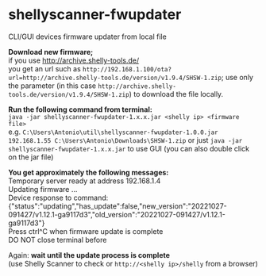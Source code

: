 # shellyscanner-fwupdater
CLI/GUI devices firmware updater from local file

**Download new firmware;**  
if you use http://archive.shelly-tools.de/  
you get an url such as ``http://192.168.1.100/ota?url=http://archive.shelly-tools.de/version/v1.9.4/SHSW-1.zip``;
use only the parameter (in this case ``http://archive.shelly-tools.de/version/v1.9.4/SHSW-1.zip``) to download the file locally.

**Run the following command from terminal:**  
``java -jar shellyscanner-fwupdater-1.x.x.jar <shelly ip> <firmware file>``  
e.g. ``C:\Users\Antonio\util\shellyscanner-fwupdater-1.0.0.jar 192.168.1.55 C:\Users\Antonio\Downloads\SHSW-1.zip``
or just ``java -jar shellyscanner-fwupdater-1.x.x.jar`` to use GUI (you can also double click on the jar file)

**You get approximately the following messages:**  
Temporary server ready at address 192.168.1.4  
Updating firmware ...  
Device response to command:  
{"status":"updating","has_update":false,"new_version":"20221027-091427/v1.12.1-ga9117d3","old_version":"20221027-091427/v1.12.1-ga9117d3"}  
Press ctrl^C when firmware update is complete  
DO NOT close terminal before

Again: **wait until the update process is complete**  
(use Shelly Scanner to check or ``http://<shelly ip>/shelly`` from a browser)
